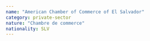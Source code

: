 ```yaml
---
name: "American Chamber of Commerce of El Salvador"
category: private-sector
nature: "Chambre de commerce"
nationality: SLV
---
```

